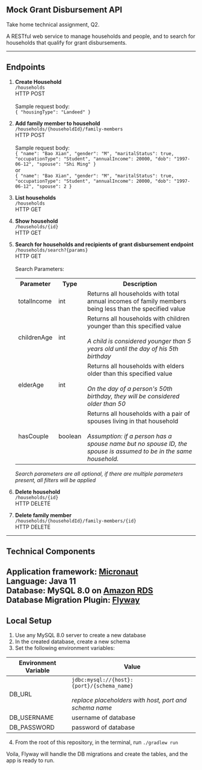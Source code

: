 ## Mock Grant Disbursement API

Take home technical assignment, Q2.

A RESTful web service to manage households and people, and to search for households that qualify for grant disbursements.

---

## Endpoints

1. **Create Household**<br>`/households`<br>HTTP POST<br><br>Sample request body:<br>
   `{
   "housingType": "Landeed"
   }`
   

2. **Add family member to household** <br> `/households/{householdId}/family-members`<br>HTTP POST<br><br>Sample request body:<br>
    `{
    "name": "Bao Xian",
    "gender": "M",
    "maritalStatus": true,
    "occupationType": "Student",
    "annualIncome": 20000,
    "dob": "1997-06-12",
    "spouse": "Shi Ming"
    }
    ` <br> or <br>
   `{
   "name": "Bao Xian",
   "gender": "M",
   "maritalStatus": true,
   "occupationType": "Student",
   "annualIncome": 20000,
   "dob": "1997-06-12",
   "spouse": 2
   }`
   

3. **List households** <br> `/households`<br>HTTP GET<br>


4. **Show household** <br> `/households/{id}`<br>HTTP GET<br>


5. **Search for households and recipients of grant disbursement endpoint**<br>`/households/search?{params}`<br>HTTP GET<br><br>
    Search Parameters:
   <table>
   <tr>
   <th>Parameter</th><th>Type</th><th>Description</th>
   </tr>
   <tr>
   <td>totalIncome</td><td>int</td><td>Returns all households with total annual incomes of family members being less than the specified value</td>
   </tr>
   <tr>
   <td>childrenAge</td><td>int</td><td>Returns all households with children younger than this specified value<br><br><i>A child is considered younger than 5 years old until the day of his 5th birthday</i></td>
   </tr>
   <tr>
   <td>elderAge</td><td>int</td><td>Returns all households with elders older than this specified value<br><br><i>On the day of a person's 50th birthday, they will be considered older than 50</i></td>
   </tr>
   <tr>
   <td>hasCouple</td><td>boolean</td><td>Returns all households with a pair of spouses living in that household<br><br><i>Assumption: if a person has a spouse name but no spouse ID, the spouse is assumed to be in the same household.</i></td>
   </tr>
   </table>
   <i>Search parameters are all optional, if there are multiple parameters present, all filters will be applied</i>


6. **Delete household**<br> `/households/{id}`<br>HTTP DELETE<br>


7. **Delete family member**<br> `/households/{householdId}/family-members/{id}`<br>HTTP DELETE<br>

---

## Technical Components

**Application framework**: [Micronaut](https://micronaut.io/) <br>
**Language**: Java 11 <br>
**Database**: MySQL 8.0 on [Amazon RDS](https://aws.amazon.com/rds/) <br>
**Database Migration Plugin**: [Flyway](https://flywaydb.org/) <br>
---

## Local Setup

1. Use any MySQL 8.0 server to create a new database
2. In the created database, create a new schema
3. Set the following environment variables:

|  Environment Variable | Value  |
|---|---|
|  DB_URL |  `jdbc:mysql://{host}:{port}/{schema_name}`<br><br>*replace placeholders with host, port and schema name* |
|  DB_USERNAME |  username of database |
| DB_PASSWORD  | password of database  |
4. From the root of this repository, in the terminal, run `./gradlew run`

Voila, Flyway will handle the DB migrations and create the tables, and the app is ready to run.
